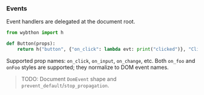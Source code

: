 ### Events

Event handlers are delegated at the document root.

```python
from wybthon import h

def Button(props):
    return h("button", {"on_click": lambda evt: print("clicked")}, "Click")
```

Supported prop names: `on_click`, `on_input`, `on_change`, etc. Both `on_foo` and `onFoo` styles are supported; they normalize to DOM event names.

> TODO: Document `DomEvent` shape and `prevent_default`/`stop_propagation`.
